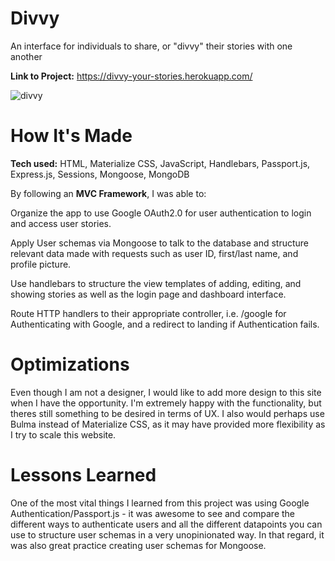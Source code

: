 # Divvy
An interface for individuals to share, or "divvy" their stories with one another

**Link to Project:** https://divvy-your-stories.herokuapp.com/

![divvy](https://user-images.githubusercontent.com/99512305/187522673-fb7c4d99-87b6-4d8b-8ed4-68b3ea6a850d.JPG)


# How It's Made
**Tech used:** HTML, Materialize CSS, JavaScript, Handlebars, Passport.js, Express.js, Sessions, Mongoose, MongoDB

By following an **MVC Framework**, I was able to:

Organize the app to use Google OAuth2.0 for user authentication to login and access user stories. 

Apply User schemas via Mongoose to talk to the database and structure relevant data made with requests such as user ID, first/last name, and profile picture.

Use handlebars to structure the view templates of adding, editing, and showing stories as well as the login page and dashboard interface.

Route HTTP handlers to their appropriate controller, i.e. /google for Authenticating with Google, and a redirect to landing if Authentication fails.

# Optimizations
Even though I am not a designer, I would like to add more design to this site when I have the opportunity. I'm extremely happy with the functionality, but theres still 
something to be desired in terms of UX. I also would perhaps use Bulma instead of Materialize CSS, as it may have provided more flexibility as I try to scale this website.

# Lessons Learned
One of the most vital things I learned from this project was using Google Authentication/Passport.js - it was awesome to see and compare the different ways to authenticate
users and all the different datapoints you can use to structure user schemas in a very unopinionated way. In that regard, it was also great practice creating user schemas
for Mongoose.
